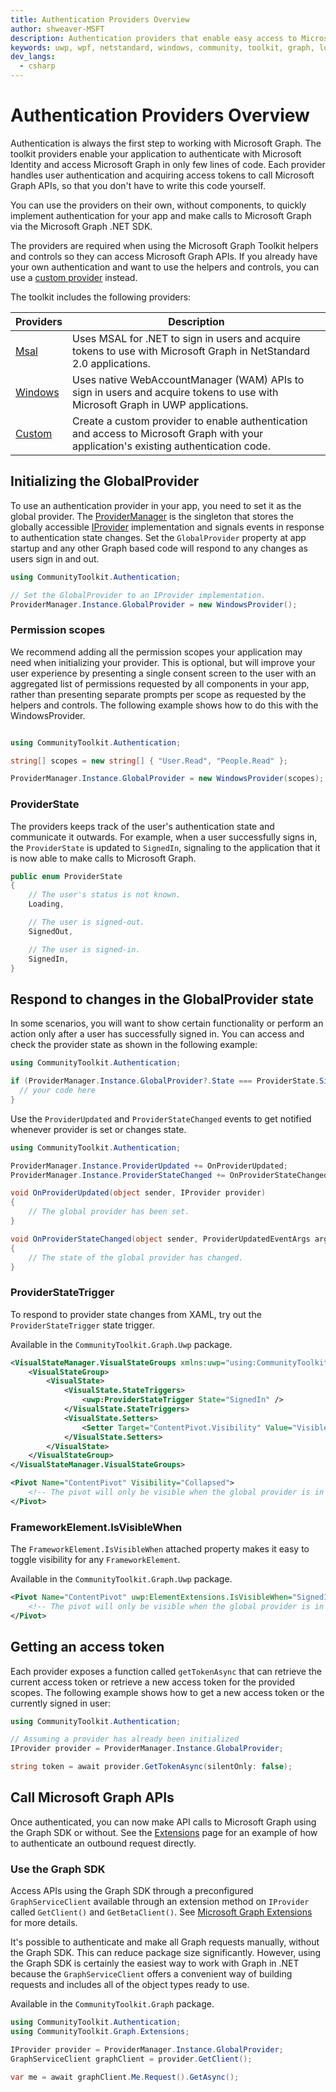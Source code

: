 ```yaml
---
title: Authentication Providers Overview
author: shweaver-MSFT
description: Authentication providers that enable easy access to Microsoft Graph APIs.
keywords: uwp, wpf, netstandard, windows, community, toolkit, graph, login, authentication, provider, providers, identity, msa, wam
dev_langs:
  - csharp
---
```


# Authentication Providers Overview

Authentication is always the first step to working with Microsoft Graph. The toolkit providers enable your application to authenticate with Microsoft Identity and access Microsoft Graph in only few lines of code. Each provider handles user authentication and acquiring access tokens to call Microsoft Graph APIs, so that you don't have to write this code yourself.

You can use the providers on their own, without components, to quickly implement authentication for your app and make calls to Microsoft Graph via the Microsoft Graph .NET SDK.

The providers are required when using the Microsoft Graph Toolkit helpers and controls so they can access Microsoft Graph APIs. If you already have your own authentication and want to use the helpers and controls, you can use a [custom provider](./custom.md) instead.

The toolkit includes the following providers:

| Providers | Description |
| -- | -- |
| [Msal](./msal.md) | Uses MSAL for .NET to sign in users and acquire tokens to use with Microsoft Graph in NetStandard 2.0 applications. |
| [Windows](./windows.md) | Uses native WebAccountManager (WAM) APIs to sign in users and acquire tokens to use with Microsoft Graph in UWP applications. |
| [Custom](./custom.md) | Create a custom provider to enable authentication and access to Microsoft Graph with your application's existing authentication code. |

## Initializing the GlobalProvider

To use an authentication provider in your app, you need to set it as the global provider. The [ProviderManager](./ProviderManager.md) is the singleton that stores the globally accessible [IProvider](./custom.md) implementation and signals events in response to authentication state changes.
Set the `GlobalProvider` property at app startup and any other Graph based code will respond to any changes as users sign in and out.

```csharp
using CommunityToolkit.Authentication;

// Set the GlobalProvider to an IProvider implementation.
ProviderManager.Instance.GlobalProvider = new WindowsProvider();
```

### Permission scopes

We recommend adding all the permission scopes your application may need when initializing your provider. This is optional, but will improve your user experience by presenting a single consent screen to the user with an aggregated list of permissions requested by all components in your app, rather than presenting separate prompts per scope as requested by the helpers and controls. The following example shows how to do this with the WindowsProvider.

```csharp

using CommunityToolkit.Authentication;

string[] scopes = new string[] { "User.Read", "People.Read" };

ProviderManager.Instance.GlobalProvider = new WindowsProvider(scopes);
```

### ProviderState

The providers keeps track of the user's authentication state and communicate it outwards. For example, when a user successfully signs in, the `ProviderState` is updated to `SignedIn`, signaling to the application that it is now able to make calls to Microsoft Graph.

```csharp
public enum ProviderState
{
    // The user's status is not known.
    Loading,

    // The user is signed-out.
    SignedOut,

    // The user is signed-in.
    SignedIn,
}
```

## Respond to changes in the GlobalProvider state

In some scenarios, you will want to show certain functionality or perform an action only after a user has successfully signed in. You can access and check the provider state as shown in the following example:

```csharp
using CommunityToolkit.Authentication;

if (ProviderManager.Instance.GlobalProvider?.State === ProviderState.SignedIn) {
  // your code here
}
```

Use the `ProviderUpdated` and `ProviderStateChanged` events to get notified whenever provider is set or changes state.

```csharp
using CommunityToolkit.Authentication;

ProviderManager.Instance.ProviderUpdated += OnProviderUpdated;
ProviderManager.Instance.ProviderStateChanged += OnProviderStateChanged;

void OnProviderUpdated(object sender, IProvider provider)
{
    // The global provider has been set.
}

void OnProviderStateChanged(object sender, ProviderUpdatedEventArgs args)
{
    // The state of the global provider has changed.
}
```

### ProviderStateTrigger

To respond to provider state changes from XAML, try out the `ProviderStateTrigger` state trigger.

Available in the `CommunityToolkit.Graph.Uwp` package.

```xml
<VisualStateManager.VisualStateGroups xmlns:uwp="using:CommunityToolkit.Graph.Uwp">
    <VisualStateGroup>
        <VisualState>
            <VisualState.StateTriggers>
                <uwp:ProviderStateTrigger State="SignedIn" />
            </VisualState.StateTriggers>
            <VisualState.Setters>
                <Setter Target="ContentPivot.Visibility" Value="Visible" />
            </VisualState.Setters>
        </VisualState>
    </VisualStateGroup>
</VisualStateManager.VisualStateGroups>

<Pivot Name="ContentPivot" Visibility="Collapsed">
    <!-- The pivot will only be visible when the global provider is in a signed in state, and otherwise collapsed. -->
</Pivot>
```

### FrameworkElement.IsVisibleWhen

The `FrameworkElement.IsVisibleWhen` attached property makes it easy to toggle visibility for any `FrameworkElement`.

Available in the `CommunityToolkit.Graph.Uwp` package.

```xml
<Pivot Name="ContentPivot" uwp:ElementExtensions.IsVisibleWhen="SignedIn">
    <!-- The pivot will only be visible when the global provider is in a signed in state, and otherwise collapsed. -->
</Pivot>
```

## Getting an access token

Each provider exposes a function called `getTokenAsync` that can retrieve the current access token or retrieve a new access token for the provided scopes. The following example shows how to get a new access token or the currently signed in user:

```csharp
using CommunityToolkit.Authentication;

// Assuming a provider has already been initialized
IProvider provider = ProviderManager.Instance.GlobalProvider;

string token = await provider.GetTokenAsync(silentOnly: false);
```

## Call Microsoft Graph APIs

Once authenticated, you can now make API calls to Microsoft Graph using the Graph SDK or without. See the [Extensions](../helpers/extensions.md) page for an example of how to authenticate an outbound request directly.

### Use the Graph SDK

Access APIs using the Graph SDK through a preconfigured `GraphServiceClient` available through an extension method on `IProvider` called `GetClient()` and `GetBetaClient()`.
See [Microsoft Graph Extensions](../helpers/extensions.md) for more details.

It's possible to authenticate and make all Graph requests manually, without the Graph SDK. This can reduce package size significantly. However, using the Graph SDK is certainly the easiest way to work with Graph in .NET because the `GraphServiceClient` offers a convenient way of building requests and includes all of the object types ready to use.

Available in the `CommunityToolkit.Graph` package.

```csharp
using CommunityToolkit.Authentication;
using CommunityToolkit.Graph.Extensions;

IProvider provider = ProviderManager.Instance.GlobalProvider;
GraphServiceClient graphClient = provider.GetClient();

var me = await graphClient.Me.Request().GetAsync();
```
